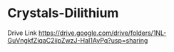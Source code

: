 # Crystals-Dilithium


Drive Link
https://drive.google.com/drive/folders/1NL-GuVngkfZiqaC2iipZwzJ-HaI1AyPq?usp=sharing
